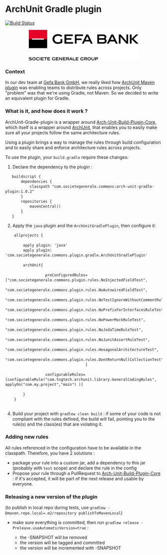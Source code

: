 # ArchUnit Gradle plugin

[![Build Status](https://travis-ci.org/societe-generale/arch-unit-gradle-plugin.svg?branch=master)](https://travis-ci.org/societe-generale/arch-unit-gradle-plugin)



<p align="center">
  <img src="./gefa_logo.png" width="353" height="98" title="Gefa Bank Logo">
</p>


### Context

In our dev team at [Gefa Bank GmbH](https://www.gefa-bank.de/), we really liked how [ArchUnit Maven plugin](https://github.com/societe-generale/arch-unit-maven-plugin) was enabling teams to distribute rules across projects. Only "problem" was that we're using Gradle, not Maven. So we decided to write an equivalent plugin for Gradle. 

### What is it, and how does it work ?

ArchUnit-Gradle-plugin is a wrapper around [Arch-Unit-Build-Plugin-Core](https://github.com/societe-generale/arch-unit-build-plugin-core), which itself is a wrapper around [ArchUnit](https://www.archunit.org/), that enables you to easily make sure all your projects follow the same architecture rules.
 
Using a plugin brings a way to manage the rules through build configuration and to easily share and enforce architecture rules across projects. 

To use the plugin, your `build.gradle` require these changes:

1. Declare the dependency to the plugin :

```Gradle
   buildscript {
       dependencies {
           classpath "com.societegenerale.commons:arch-unit-gradle-plugin:1.0.2"
       }
       repositories {
           mavenCentral()
       }
   }
```

2. Apply the `java` plugin and the `ArchUnitGradlePlugin`, then configure it:

```Gradle
    allprojects {
    
        apply plugin: 'java'
        apply plugin: 'com.societegenerale.commons.plugin.gradle.ArchUnitGradlePlugin'
    
        archUnit{
        
                  preConfiguredRules=["com.societegenerale.commons.plugin.rules.NoInjectedFieldTest",
                            "com.societegenerale.commons.plugin.rules.NoAutowiredFieldTest",
                            "com.societegenerale.commons.plugin.rules.NoTestIgnoreWithoutCommentRuleTest",
                            "com.societegenerale.commons.plugin.rules.NoPrefixForInterfacesRuleTest",
                            "com.societegenerale.commons.plugin.rules.NoPowerMockRuleTest",
                            "com.societegenerale.commons.plugin.rules.NoJodaTimeRuleTest",
                            "com.societegenerale.commons.plugin.rules.NoJunitAssertRuleTest",
                            "com.societegenerale.commons.plugin.rules.HexagonalArchitectureTest",
                            "com.societegenerale.commons.plugin.rules.DontReturnNullCollectionTest"
                                    ]

                  configurableRules=[configurableRule("com.tngtech.archunit.library.GeneralCodingRules", applyOn("com.my.project","main") )]
  
        }
    }
    
```
  
4. Build your project with `gradlew clean build` : if some of your code is not compliant with the rules defined, the build will fail, pointing you to the rule(s) and the class(es) that are violating it.

### Adding new rules

All rules referenced in the configuration have to be available in the classpath. Therefore, you have 2 solutions : 
- package your rule into a custom jar, add a dependency to this jar (probably with `test` scope) and declare the rule in the config
- Propose your rule through a PullRequest to [Arch-Unit-Build-Plugin-Core](https://github.com/societe-generale/arch-unit-build-plugin-core) : if it's accepted, it will be part of the next release and usable by everyone. 

### Releasing a new version of the plugin

(to publish in local repo during tests, use `gradlew -Dmaven.repo.local=.m2/repository publishToMavenLocal`)

- make sure everything is committed, then run `gradlew release -Prelease.useAutomaticVersion=true` : 

  - the -SNAPSHOT will be removed
  - the version will be tagged and committed
  - the version will be incremented with -SNAPSHOT  
  
